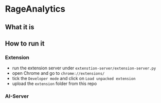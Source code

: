 # RageAnalytics

## What it is

## How to run it

### Extension

- run the extension server under `extenstion-server/extension-server.py`
- open Chrome and go to `chrome://extensions/` 
- tick the `Developer mode` and click on `Load unpacked extension`
- upload the `extension` folder from this repo

### AI-Server